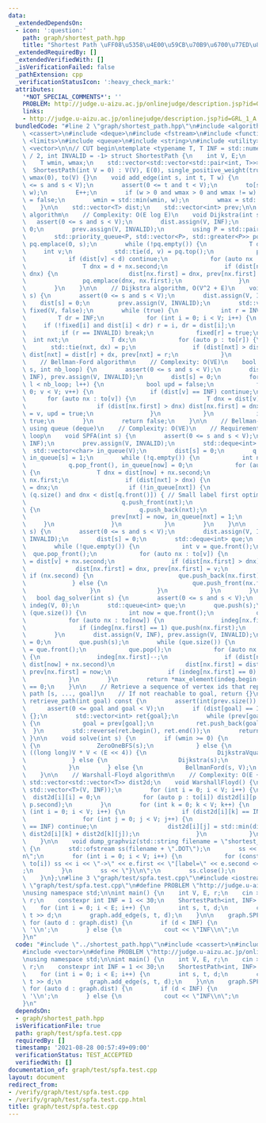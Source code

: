 ```yaml
---
data:
  _extendedDependsOn:
  - icon: ':question:'
    path: graph/shortest_path.hpp
    title: "Shortest Path \uFF08\u5358\u4E00\u59CB\u70B9\u6700\u77ED\u8DEF\uFF09"
  _extendedRequiredBy: []
  _extendedVerifiedWith: []
  _isVerificationFailed: false
  _pathExtension: cpp
  _verificationStatusIcon: ':heavy_check_mark:'
  attributes:
    '*NOT_SPECIAL_COMMENTS*': ''
    PROBLEM: http://judge.u-aizu.ac.jp/onlinejudge/description.jsp?id=GRL_1_A
    links:
    - http://judge.u-aizu.ac.jp/onlinejudge/description.jsp?id=GRL_1_A
  bundledCode: "#line 2 \"graph/shortest_path.hpp\"\n#include <algorithm>\n#include\
    \ <cassert>\n#include <deque>\n#include <fstream>\n#include <functional>\n#include\
    \ <limits>\n#include <queue>\n#include <string>\n#include <utility>\n#include\
    \ <vector>\n\n// CUT begin\ntemplate <typename T, T INF = std::numeric_limits<T>::max()\
    \ / 2, int INVALID = -1> struct ShortestPath {\n    int V, E;\n    bool single_positive_weight;\n\
    \    T wmin, wmax;\n    std::vector<std::vector<std::pair<int, T>>> to;\n\n  \
    \  ShortestPath(int V = 0) : V(V), E(0), single_positive_weight(true), wmin(0),\
    \ wmax(0), to(V) {}\n    void add_edge(int s, int t, T w) {\n        assert(0\
    \ <= s and s < V);\n        assert(0 <= t and t < V);\n        to[s].emplace_back(t,\
    \ w);\n        E++;\n        if (w > 0 and wmax > 0 and wmax != w) single_positive_weight\
    \ = false;\n        wmin = std::min(wmin, w);\n        wmax = std::max(wmax, w);\n\
    \    }\n\n    std::vector<T> dist;\n    std::vector<int> prev;\n\n    // Dijkstra\
    \ algorithm\n    // Complexity: O(E log E)\n    void Dijkstra(int s) {\n     \
    \   assert(0 <= s and s < V);\n        dist.assign(V, INF);\n        dist[s] =\
    \ 0;\n        prev.assign(V, INVALID);\n        using P = std::pair<T, int>;\n\
    \        std::priority_queue<P, std::vector<P>, std::greater<P>> pq;\n       \
    \ pq.emplace(0, s);\n        while (!pq.empty()) {\n            T d;\n       \
    \     int v;\n            std::tie(d, v) = pq.top();\n            pq.pop();\n\
    \            if (dist[v] < d) continue;\n            for (auto nx : to[v]) {\n\
    \                T dnx = d + nx.second;\n                if (dist[nx.first] >\
    \ dnx) {\n                    dist[nx.first] = dnx, prev[nx.first] = v;\n    \
    \                pq.emplace(dnx, nx.first);\n                }\n            }\n\
    \        }\n    }\n\n    // Dijkstra algorithm, O(V^2 + E)\n    void DijkstraVquad(int\
    \ s) {\n        assert(0 <= s and s < V);\n        dist.assign(V, INF);\n    \
    \    dist[s] = 0;\n        prev.assign(V, INVALID);\n        std::vector<char>\
    \ fixed(V, false);\n        while (true) {\n            int r = INVALID;\n   \
    \         T dr = INF;\n            for (int i = 0; i < V; i++) {\n           \
    \     if (!fixed[i] and dist[i] < dr) r = i, dr = dist[i];\n            }\n  \
    \          if (r == INVALID) break;\n            fixed[r] = true;\n          \
    \  int nxt;\n            T dx;\n            for (auto p : to[r]) {\n         \
    \       std::tie(nxt, dx) = p;\n                if (dist[nxt] > dist[r] + dx)\
    \ dist[nxt] = dist[r] + dx, prev[nxt] = r;\n            }\n        }\n    }\n\n\
    \    // Bellman-Ford algorithm\n    // Complexity: O(VE)\n    bool BellmanFord(int\
    \ s, int nb_loop) {\n        assert(0 <= s and s < V);\n        dist.assign(V,\
    \ INF), prev.assign(V, INVALID);\n        dist[s] = 0;\n        for (int l = 0;\
    \ l < nb_loop; l++) {\n            bool upd = false;\n            for (int v =\
    \ 0; v < V; v++) {\n                if (dist[v] == INF) continue;\n          \
    \      for (auto nx : to[v]) {\n                    T dnx = dist[v] + nx.second;\n\
    \                    if (dist[nx.first] > dnx) dist[nx.first] = dnx, prev[nx.first]\
    \ = v, upd = true;\n                }\n            }\n            if (!upd) return\
    \ true;\n        }\n        return false;\n    }\n\n    // Bellman-ford algorithm\
    \ using queue (deque)\n    // Complexity: O(VE)\n    // Requirement: no negative\
    \ loop\n    void SPFA(int s) {\n        assert(0 <= s and s < V);\n        dist.assign(V,\
    \ INF);\n        prev.assign(V, INVALID);\n        std::deque<int> q;\n      \
    \  std::vector<char> in_queue(V);\n        dist[s] = 0;\n        q.push_back(s),\
    \ in_queue[s] = 1;\n        while (!q.empty()) {\n            int now = q.front();\n\
    \            q.pop_front(), in_queue[now] = 0;\n            for (auto nx : to[now])\
    \ {\n                T dnx = dist[now] + nx.second;\n                int nxt =\
    \ nx.first;\n                if (dist[nxt] > dnx) {\n                    dist[nxt]\
    \ = dnx;\n                    if (!in_queue[nxt]) {\n                        if\
    \ (q.size() and dnx < dist[q.front()]) { // Small label first optimization\n \
    \                           q.push_front(nxt);\n                        } else\
    \ {\n                            q.push_back(nxt);\n                        }\n\
    \                        prev[nxt] = now, in_queue[nxt] = 1;\n               \
    \     }\n                }\n            }\n        }\n    }\n\n    void ZeroOneBFS(int\
    \ s) {\n        assert(0 <= s and s < V);\n        dist.assign(V, INF), prev.assign(V,\
    \ INVALID);\n        dist[s] = 0;\n        std::deque<int> que;\n        que.push_back(s);\n\
    \        while (!que.empty()) {\n            int v = que.front();\n          \
    \  que.pop_front();\n            for (auto nx : to[v]) {\n                T dnx\
    \ = dist[v] + nx.second;\n                if (dist[nx.first] > dnx) {\n      \
    \              dist[nx.first] = dnx, prev[nx.first] = v;\n                   \
    \ if (nx.second) {\n                        que.push_back(nx.first);\n       \
    \             } else {\n                        que.push_front(nx.first);\n  \
    \                  }\n                }\n            }\n        }\n    }\n\n \
    \   bool dag_solver(int s) {\n        assert(0 <= s and s < V);\n        std::vector<int>\
    \ indeg(V, 0);\n        std::queue<int> que;\n        que.push(s);\n        while\
    \ (que.size()) {\n            int now = que.front();\n            que.pop();\n\
    \            for (auto nx : to[now]) {\n                indeg[nx.first]++;\n \
    \               if (indeg[nx.first] == 1) que.push(nx.first);\n            }\n\
    \        }\n        dist.assign(V, INF), prev.assign(V, INVALID);\n        dist[s]\
    \ = 0;\n        que.push(s);\n        while (que.size()) {\n            int now\
    \ = que.front();\n            que.pop();\n            for (auto nx : to[now])\
    \ {\n                indeg[nx.first]--;\n                if (dist[nx.first] >\
    \ dist[now] + nx.second)\n                    dist[nx.first] = dist[now] + nx.second,\
    \ prev[nx.first] = now;\n                if (indeg[nx.first] == 0) que.push(nx.first);\n\
    \            }\n        }\n        return *max_element(indeg.begin(), indeg.end())\
    \ == 0;\n    }\n\n    // Retrieve a sequence of vertex ids that represents shortest\
    \ path [s, ..., goal]\n    // If not reachable to goal, return {}\n    std::vector<int>\
    \ retrieve_path(int goal) const {\n        assert(int(prev.size()) == V);\n  \
    \      assert(0 <= goal and goal < V);\n        if (dist[goal] == INF) return\
    \ {};\n        std::vector<int> ret{goal};\n        while (prev[goal] != INVALID)\
    \ {\n            goal = prev[goal];\n            ret.push_back(goal);\n      \
    \  }\n        std::reverse(ret.begin(), ret.end());\n        return ret;\n   \
    \ }\n\n    void solve(int s) {\n        if (wmin >= 0) {\n            if (single_positive_weight)\
    \ {\n                ZeroOneBFS(s);\n            } else {\n                if\
    \ ((long long)V * V < (E << 4)) {\n                    DijkstraVquad(s);\n   \
    \             } else {\n                    Dijkstra(s);\n                }\n\
    \            }\n        } else {\n            BellmanFord(s, V);\n        }\n\
    \    }\n\n    // Warshall-Floyd algorithm\n    // Complexity: O(E + V^3)\n   \
    \ std::vector<std::vector<T>> dist2d;\n    void WarshallFloyd() {\n        dist2d.assign(V,\
    \ std::vector<T>(V, INF));\n        for (int i = 0; i < V; i++) {\n          \
    \  dist2d[i][i] = 0;\n            for (auto p : to[i]) dist2d[i][p.first] = std::min(dist2d[i][p.first],\
    \ p.second);\n        }\n        for (int k = 0; k < V; k++) {\n            for\
    \ (int i = 0; i < V; i++) {\n                if (dist2d[i][k] == INF) continue;\n\
    \                for (int j = 0; j < V; j++) {\n                    if (dist2d[k][j]\
    \ == INF) continue;\n                    dist2d[i][j] = std::min(dist2d[i][j],\
    \ dist2d[i][k] + dist2d[k][j]);\n                }\n            }\n        }\n\
    \    }\n\n    void dump_graphviz(std::string filename = \"shortest_path\") const\
    \ {\n        std::ofstream ss(filename + \".DOT\");\n        ss << \"digraph{\\\
    n\";\n        for (int i = 0; i < V; i++) {\n            for (const auto &e :\
    \ to[i]) ss << i << \"->\" << e.first << \"[label=\" << e.second << \"];\\n\"\
    ;\n        }\n        ss << \"}\\n\";\n        ss.close();\n        return;\n\
    \    }\n};\n#line 3 \"graph/test/spfa.test.cpp\"\n#include <iostream>\n#line 5\
    \ \"graph/test/spfa.test.cpp\"\n#define PROBLEM \"http://judge.u-aizu.ac.jp/onlinejudge/description.jsp?id=GRL_1_A\"\
    \nusing namespace std;\n\nint main() {\n    int V, E, r;\n    cin >> V >> E >>\
    \ r;\n    constexpr int INF = 1 << 30;\n    ShortestPath<int, INF> graph(V);\n\
    \    for (int i = 0; i < E; i++) {\n        int s, t, d;\n        cin >> s >>\
    \ t >> d;\n        graph.add_edge(s, t, d);\n    }\n\n    graph.SPFA(r);\n   \
    \ for (auto d : graph.dist) {\n        if (d < INF) {\n            cout << d <<\
    \ '\\n';\n        } else {\n            cout << \"INF\\n\";\n        }\n    }\n\
    }\n"
  code: "#include \"../shortest_path.hpp\"\n#include <cassert>\n#include <iostream>\n\
    #include <vector>\n#define PROBLEM \"http://judge.u-aizu.ac.jp/onlinejudge/description.jsp?id=GRL_1_A\"\
    \nusing namespace std;\n\nint main() {\n    int V, E, r;\n    cin >> V >> E >>\
    \ r;\n    constexpr int INF = 1 << 30;\n    ShortestPath<int, INF> graph(V);\n\
    \    for (int i = 0; i < E; i++) {\n        int s, t, d;\n        cin >> s >>\
    \ t >> d;\n        graph.add_edge(s, t, d);\n    }\n\n    graph.SPFA(r);\n   \
    \ for (auto d : graph.dist) {\n        if (d < INF) {\n            cout << d <<\
    \ '\\n';\n        } else {\n            cout << \"INF\\n\";\n        }\n    }\n\
    }\n"
  dependsOn:
  - graph/shortest_path.hpp
  isVerificationFile: true
  path: graph/test/spfa.test.cpp
  requiredBy: []
  timestamp: '2021-08-28 00:57:49+09:00'
  verificationStatus: TEST_ACCEPTED
  verifiedWith: []
documentation_of: graph/test/spfa.test.cpp
layout: document
redirect_from:
- /verify/graph/test/spfa.test.cpp
- /verify/graph/test/spfa.test.cpp.html
title: graph/test/spfa.test.cpp
---
```

